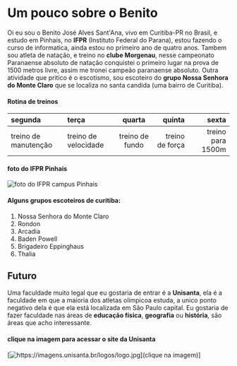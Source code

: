 # Um pouco sobre o Benito

Oi eu sou o Benito José Alves Sant'Ana, vivo em Curitiba-PR no Brasil, e estudo em Pinhais, no **IFPR** (Instituto Federal do Parana), estou fazendo o curso de informatica, ainda estou no primeiro ano de quatro anos. Tambem sou atleta de natação, e treino no **clube Morgenau**, nesse campeonato Paranaense absoluto de natação conquistei o primeiro lugar na prova de 1500 metros livre, assim me tronei campeão paranaense absoluto. Outra atividade que pritico é o escotismo, sou escoteiro do **grupo Nossa Senhora do Monte Claro** que se localiza no santa candida (uma bairro de Curitiba).



#### Rotina de treinos

|segunda | terça | quarta | quinta  | sexta|
|:------ | :---- | :----: | ------: | ----:|
|treino de manutenção | treino de velocidade | treino de fundo | treino de força | treino para 1500m|



#### foto do IFPR Pinhais
![foto do IFPR campus Pinhais](https://atreus-prd.qconcursos.com/articles/images/39e2a5cb-0cc6-4d7c-b8ad-61dd0a271fef/IFPR%20Campus%20de%20Pinhais.jpeg)



#### Alguns grupos escoteiros de curitiba:

1. Nossa Senhora do Monte Claro
2. Rondon
3. Arcadia
4. Baden Powell
5. Brigadeiro Eppinghaus
6. Thalia
   


## Futuro

Uma faculdade muito legal que eu gostaria de entrar é a **Unisanta**, ela é a faculdade em que a maioria dos atletas olimpicoa estuda, a unico ponto negativo dela é que ela está localizada em São Paulo capital. Eu gostaria de fazer faculdade nas áreas de **educação física**, **geografia** ou **história**, são áreas que acho interessante.



#### clique na imagem para acessar o site da Unisanta
[![https://imagens.unisanta.br/logos/logo.jpg](clique na imagem)](https://unisanta.br/)]
